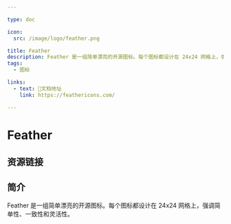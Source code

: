 ```yaml
---

type: doc

icon:
  src: /image/logo/feather.png

title: Feather
description: Feather 是一组简单漂亮的开源图标。每个图标都设计在 24x24 网格上，强调简单性、一致性和灵活性。
tags:
  - 图标

links:
  - text: 📖文档地址
    link: https://feathericons.com/

---
```


<ShowLogo />

# Feather

<ShowTags />

<ShowBreadcrumb />

## 资源链接

<ShowLinks />

## 简介

Feather 是一组简单漂亮的开源图标。每个图标都设计在 24x24 网格上，强调简单性、一致性和灵活性。
